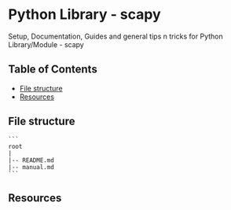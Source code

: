 # Python Library - scapy

Setup, Documentation, Guides and general tips n tricks for Python Library/Module - scapy

## Table of Contents
* [File structure](#file-structure)
* [Resources](#resources)

## File structure

	```
	root
	|
	|-- README.md
	|-- manual.md
	```

## Resources

